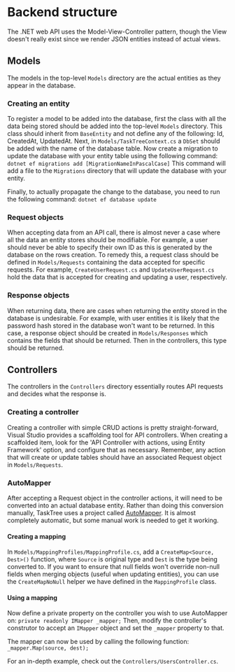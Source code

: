 # Backend structure

The .NET web API uses the Model-View-Controller pattern, though the View doesn't really exist since we render JSON entities instead of actual views.

## Models
The models in the top-level `Models` directory are the actual entities as they appear in the database.

### Creating an entity
To register a model to be added into the database, first the class with all the data being stored should be added into the top-level `Models` directory. This class should inherit from `BaseEntity` and not define any of the following: Id, CreatedAt, UpdatedAt.
Next, in `Models/TaskTreeContext.cs` a `DbSet` should be added with the name of the database table.
Now create a migration to update the database with your entity table using the following command:
`dotnet ef migrations add [MigrationNameInPascalCase]`
This command will add a file to the `Migrations` directory that will update the database with your entity.

Finally, to actually propagate the change to the database, you need to run the following command:
`dotnet ef database update`

### Request objects
When accepting data from an API call, there is almost never a case where all the data an entity stores should be modifiable. For example, a user should never be able to specify their own ID as this is generated by the database on the rows creation.
To remedy this, a request class should be defined in `Models/Requests` containing the data accepted for specific requests. For example, `CreateUserRequest.cs` and `UpdateUserRequest.cs` hold the data that is accepted for creating and updating a user, respectively.

### Response objects
When returning data, there are cases when returning the entity stored in the database is undesirable. For example, with user entities it is likely that the password hash stored in the database won't want to be returned.
In this case, a response object should be created in `Models/Responses` which contains the fields that should be returned. Then in the controllers, this type should be returned.


## Controllers
The controllers in the `Controllers` directory essentially routes API requests and decides what the response is.

### Creating a controller
Creating a controller with simple CRUD actions is pretty straight-forward, Visual Studio provides a scaffolding tool for API controllers. When creating a scaffolded item, look for the 'API Controller with actions, using Entity Framework' option, and configure that as necessary.
Remember, any action that will create or update tables should have an associated Request object in `Models/Requests`.

### AutoMapper
After accepting a Request object in the controller actions, it will need to be converted into an actual database entity. Rather than doing this conversion manually, TaskTree uses a project called [AutoMapper](https://github.com/AutoMapper/AutoMapper). It is almost completely automatic, but some manual work is needed to get it working.

#### Creating a mapping
In `Models/MappingProfiles/MappingProfile.cs`, add a `CreateMap<Source, Dest>()` function, where `Source` is original type and `Dest` is the type being converted to. If you want to ensure that null fields won't override non-null fields when merging objects (useful when updating entities), you can use the `CreateMapNoNull` helper we have defined in the `MappingProfile` class.

#### Using a mapping
Now define a private property on the controller you wish to use AutoMapper on:
`private readonly IMapper _mapper;`
Then, modify the controller's construtor to accept an `IMapper` object and set the `_mapper` property to that.

The mapper can now be used by calling the following function:
`_mapper.Map(source, dest);`

For an in-depth example, check out the `Controllers/UsersController.cs`.
